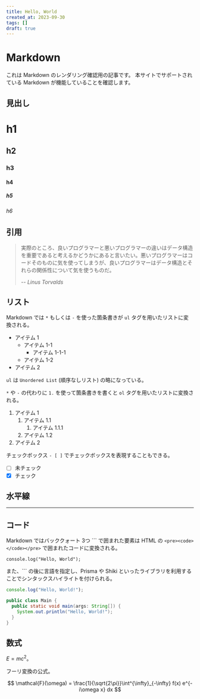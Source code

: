 ```yaml
---
title: Hello, World
created_at: 2023-09-30
tags: []
draft: true
---
```


# Markdown

これは Markdown のレンダリング確認用の記事です。
本サイトでサポートされている Markdown が機能していることを確認します。

## 見出し

# h1

## h2

### h3

#### h4

##### h5

###### h6

## 引用

> 実際のところ、良いプログラマーと悪いプログラマーの違いはデータ構造を重要であると考えるかどうかにあると言いたい。悪いプログラマーはコードそのものに気を使ってしまうが、良いプログラマーはデータ構造とそれらの関係性について気を使うものだ。
>
> <cite>-- Linus Torvalds</cite>

## リスト

Markdown では `*` もしくは `-` を使った箇条書きが `ul` タグを用いたリストに変換される。

- アイテム 1
  - アイテム 1-1
    - アイテム 1-1-1
  - アイテム 1-2
- アイテム 2

`ul` は `Unordered List` (順序なしリスト) の略になっている。

`*` や `-` の代わりに `1.` を使って箇条書きを書くと `ol` タグを用いたリストに変換される。

1. アイテム 1
   1. アイテム 1.1
      1. アイテム 1.1.1
   1. アイテム 1.2
1. アイテム 2

チェックボックス `- [ ]` でチェックボックスを表現することもできる。

- [ ] 未チェック
- [x] チェック

## 水平線

---

## コード

Markdown ではバッククォート 3つ ``\` で囲まれた要素は HTML の `<pre><code></code></pre>` で囲まれたコードに変換される。

```
console.log("Hello, World");
```

また、``\` の後に言語を指定し、Prisma や Shiki といったライブラリを利用することでシンタックスハイライトを付けられる。

```js
console.log("Hello, World!");
```

```java
public class Main {
  public static void main(args: String[]) {
    System.out.println("Hello, World!");
  }
}
```

## 数式

$E = mc^2$。

フーリ変換の公式。

$$
\mathcal{F}(\omega) = \frac{1}{\sqrt{2\pi}}\int^{\infty}_{-\infty}  f(x) e^{-i\omega x} dx
$$
